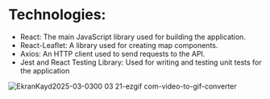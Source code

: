 # Technologies:

- React: The main JavaScript library used for building the application.
- React-Leaflet: A library used for creating map components.
- Axios: An HTTP client used to send requests to the API.
- Jest and React Testing Library: Used for writing and testing unit tests for the application



![EkranKayd2025-03-0300 03 21-ezgif com-video-to-gif-converter](https://github.com/user-attachments/assets/3088d221-8f9a-4222-9c18-e88f737de00e)

